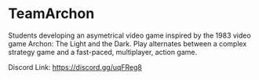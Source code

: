 # TeamArchon
Students developing an asymetrical video game inspired by the 1983 video game Archon: The Light and the Dark. Play alternates between a complex strategy game and a fast-paced, multiplayer, action game.

Discord Link: https://discord.gg/uqFReg8
